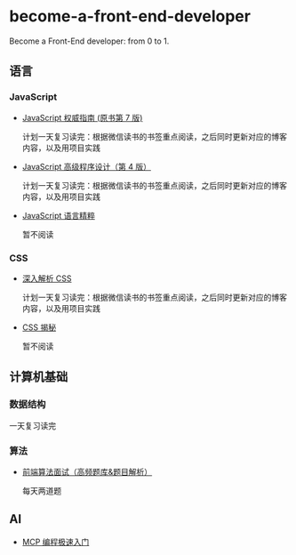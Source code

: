 # become-a-front-end-developer

Become a Front-End developer: from 0 to 1.

## 语言

### JavaScript

- [JavaScript 权威指南 (原书第 7 版)](https://book.douban.com/subject/35396470/)

  计划一天复习读完：根据微信读书的书签重点阅读，之后同时更新对应的博客内容，以及用项目实践

- [JavaScript 高级程序设计（第 4 版）](https://book.douban.com/subject/35175321/)

  计划一天复习读完：根据微信读书的书签重点阅读，之后同时更新对应的博客内容，以及用项目实践

- [JavaScript 语言精粹](https://book.douban.com/subject/11874748/)

  暂不阅读

### CSS

- [深入解析 CSS](https://book.douban.com/subject/35021471/)

  计划一天复习读完：根据微信读书的书签重点阅读，之后同时更新对应的博客内容，以及用项目实践

- [CSS 揭秘](https://book.douban.com/subject/26745943/)

  暂不阅读

## 计算机基础

### 数据结构

一天复习读完

### 算法

- [前端算法面试（高频题库&题目解析）](https://github.com/hovinghuang/fe-agorithm-interview)

  每天两道题

## AI

- [MCP 编程极速入门](https://github.com/liaokongVFX/MCP-Chinese-Getting-Started-Guide)
